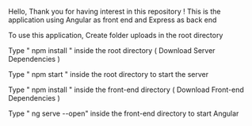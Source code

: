 Hello, Thank you for having interest in this repository !
This is the application using Angular as front end and Express as back end

To use this application,
Create folder uploads in the root directory

Type " npm install " inside the root directory ( Download Server Dependencies )

Type " npm start " inside the root directory to start the server

Type " npm install " inside the front-end directory ( Download Front-end Dependencies )

Type " ng serve --open" inside the front-end directory to start Angular
